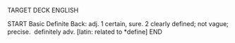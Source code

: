 TARGET DECK
ENGLISH

START
Basic
Definite
Back: adj. 1 certain, sure. 2 clearly defined; not vague; precise.  definitely adv. [latin: related to *define]
END
